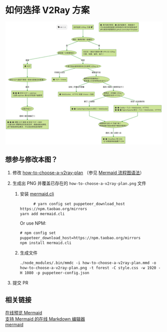 # 如何选择 V2Ray 方案

![](./how-to-choose-a-v2ray-plan.png)

## 想参与修改本图？

1. 修改 [how-to-choose-a-v2ray-plan](how-to-choose-a-v2ray-plan.mmd) （参见 [Mermaid 流程图语法](https://mermaidjs.github.io/how-to-choose-a-v2ray-plan.html)）

2. 生成出 PNG 并覆盖已存在的 `how-to-choose-a-v2ray-plan.png` 文件
   
   1. 安装 [mermaid.cli](https://github.com/mermaidjs/mermaid.cli)
      
      ```shell
            # yarn config set puppeteer_download_host https://npm.taobao.org/mirrors
      yarn add mermaid.cli
      ```
      
      Or use NPM:
      
      ```
      # npm config set puppeteer_download_host=https://npm.taobao.org/mirrors
      npm install mermaid.cli
      ```
   
   2. 生成文件
      
      ```shell
      ./node_modules/.bin/mmdc -i how-to-choose-a-v2ray-plan.mmd -o how-to-choose-a-v2ray-plan.png -t forest -C style.css -w 1920 -H 1080 -p puppeteer-config.json
      ```

3. 提交 PR

## 相关链接

[在线预览 Mermaid](https://mermaidjs.github.io/mermaid-live-editor/)  
[支持 Mermaid 的在线 Markdown 编辑器](https://mdp.tylingsoft.com/)  
[mermaid](https://github.com/knsv/mermaid)  
